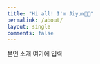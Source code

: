 ```yaml
---
title: "Hi all! I'm Jiyun👋🏻"
permalink: /about/
layout: single
comments: false
---
```


본인 소개 여기에 입력
